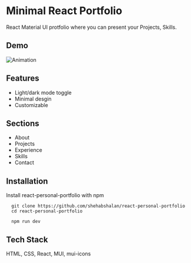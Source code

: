 
# Minimal React Portfolio

React Material UI protfolio where you can present your Projects, Skills.

## Demo


![Animation](https://user-images.githubusercontent.com/30008865/178179020-20ec6512-415f-4f44-8982-84d85c7c46a3.gif)


## Features

- Light/dark mode toggle
- Minimal desgin
- Customizable


## Sections
- About
- Projects
- Experience
- Skills
- Contact

## Installation

Install react-personal-portfolio with npm


```
  git clone https://github.com/shehabshalan/react-personal-portfolio
  cd react-personal-portfolio
```
```
  npm run dev
```

## Tech Stack
HTML, CSS, React, MUI, mui-icons
